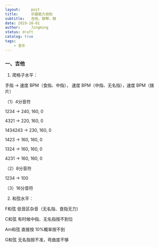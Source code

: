 ```yaml
---
layout:     post
title:      乐器能力自检
subtitle:   吉他、钢琴、鼓
date: 2019-10-01
author:     Jingming
status: draft
catalog: true
tags:
    - 音乐
---
```

### 一、吉他

1. 爬格子水平：

手指 -> 速度 BPM（食指、中指）， 速度 BPM（中指、无名指），速度 BPM（拨片）

（1）4分音符
 
 1234 -> 240, 160, 0
 
 4321 -> 220, 160, 0

 1434243 -> 230, 160, 0
 
 1423 -> 160, 160, 0
 
 1324 -> 160, 160, 0
 
 4231 -> 160, 160, 0

 
（2）8分音符

 1234 -> 100

（3）16分音符

 

2. 和弦水平：

F和弦 低音区杂音（无名指、食指无力）

C和弦 有时候中指、无名指按不到位

Am和弦 直接按 10%概率按不到

G和弦 无名指按不准，弯曲度不够

